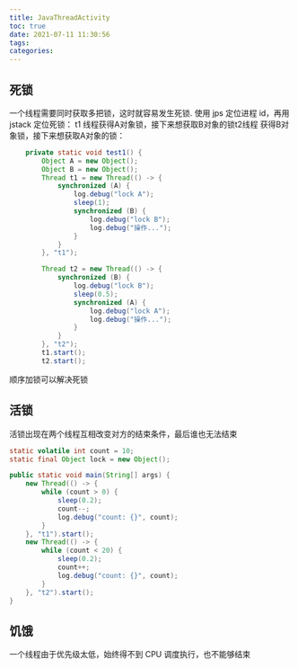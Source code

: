 ```yaml
---
title: JavaThreadActivity
toc: true
date: 2021-07-11 11:30:56
tags:
categories:
---
```

## 死锁
一个线程需要同时获取多把锁，这时就容易发生死锁.
使用 jps 定位进程 id，再用 jstack 定位死锁：
t1 线程获得A对象锁，接下来想获取B对象的锁t2线程 获得B对象锁，接下来想获取A对象的锁：
```java
    private static void test1() {
        Object A = new Object();
        Object B = new Object();
        Thread t1 = new Thread(() -> {
            synchronized (A) {
                log.debug("lock A");
                sleep(1);
                synchronized (B) {
                    log.debug("lock B");
                    log.debug("操作...");
                }
            }
        }, "t1");

        Thread t2 = new Thread(() -> {
            synchronized (B) {
                log.debug("lock B");
                sleep(0.5);
                synchronized (A) {
                    log.debug("lock A");
                    log.debug("操作...");
                }
            }
        }, "t2");
        t1.start();
        t2.start();
```
顺序加锁可以解决死锁


## 活锁
活锁出现在两个线程互相改变对方的结束条件，最后谁也无法结束
```java
static volatile int count = 10;
static final Object lock = new Object();

public static void main(String[] args) {
    new Thread(() -> {
        while (count > 0) {
            sleep(0.2);
            count--;
            log.debug("count: {}", count);
        }
    }, "t1").start();
    new Thread(() -> {
        while (count < 20) {
            sleep(0.2);
            count++;
            log.debug("count: {}", count);
        }
    }, "t2").start();
}
```

## 饥饿
一个线程由于优先级太低，始终得不到 CPU 调度执行，也不能够结束